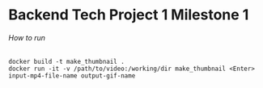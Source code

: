 # Backend Tech Project 1 Milestone 1
###### How to run
```
docker build -t make_thumbnail .
docker run -it -v /path/to/video:/working/dir make_thumbnail <Enter>
input-mp4-file-name output-gif-name
```